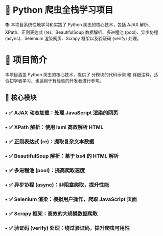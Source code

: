 

# 🚀 Python 爬虫全栈学习项目

📚 本项目系统性地学习和实践了 Python 爬虫的核心技术，包括 AJAX 解析、XPath、正则表达式 (re)、BeautifulSoup 数据解析、多进程池 (pool)、异步协程 (async)、Selenium 渲染网页、Scrapy 框架以及验证码 (verify) 处理。



# 📖 项目简介

本项目涵盖 Python 爬虫的核心技术，提供了 分模块的代码示例 和 详细注释，适合初学者学习，也适用于有经验的开发者进行参考。

## 📌 核心模块
### 	•	✅ AJAX 动态加载：处理 JavaScript 渲染的网页
### 	•	✅ XPath 解析：使用 lxml 高效解析 HTML
### 	•	✅ 正则表达式 (re)：提取复杂文本数据
### 	•	✅ BeautifulSoup 解析：基于 bs4 的 HTML 解析
### 	•	✅ 多进程池 (pool)：提高爬取速度
### 	•	✅ 异步协程 (async)：非阻塞爬取，提升性能
### 	•	✅ Selenium 渲染：模拟用户操作，爬取 JavaScript 页面
### 	•	✅ Scrapy 框架：高效的大规模数据爬取
### 	•	✅ 验证码 (verify) 处理：绕过验证码，提升爬虫可用性
